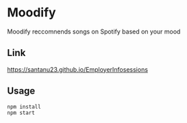 # Moodify

Moodify reccomnends songs on Spotify based on your mood

## Link

https://santanu23.github.io/EmployerInfosessions

## Usage
```
npm install
npm start
```
